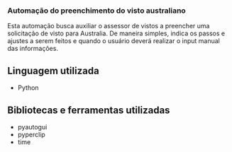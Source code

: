 ### Automação do preenchimento do visto australiano
Esta automação busca auxiliar o assessor de vistos a preencher uma solicitação de visto para Australia. De maneira simples, indica os passos e ajustes a serem feitos e quando o usuário deverá realizar o input manual das informações.

## Linguagem utilizada
- Python

## Bibliotecas e ferramentas utilizadas
- pyautogui
- pyperclip
- time
